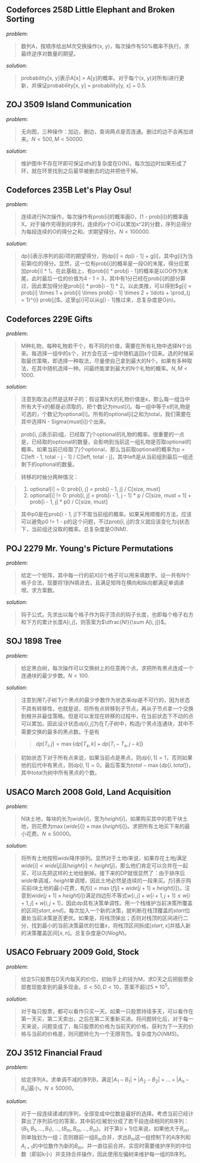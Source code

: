 ## Codeforces 258D Little Elephant and Broken Sorting

*problem*:

> 数列A，按顺序给出M次交换操作(x, y)，每次操作有50%概率不执行。求最终逆序对数量的期望。

*solution*:

> probability[x, y]表示A[x] > A[y]的概率。对于每个(x, y)对所有i进行更新，并保证probability[x, y] = probability[y, x] = 0.5.

## ZOJ 3509 Island Communication

*problem*:

> 无向图，三种操作：加边，删边，查询两点是否连通。删过的边不会再加进来。$N \lt 500, M \lt 50000$.

*solution*:

> 维护图中不存在环即可保证dfs的复杂度在O(N)。每次加边时如果形成了环，就在环里找到之后最早被删去的边并把他干掉。

## Codeforces 235B Let's Play Osu!

*problem*:

> 连续进行N次操作，每次操作有prob[i]的概率画O，(1 - prob[i])的概率画X。对于操作完得到的序列，连续的x个O可以累加x^2的分数，序列总得分为每段连续的O的得分之和。求期望得分。$N \lt 100000$. 

*solution*:

> dp[i]表示序列的前i项的期望得分，则dp[i] = dp[i - 1] + g[i]，其中g[i]为当前第i位的得分。显然，这一位有prob[i]的概率是一段O的末尾，得分应累加prob[i] * 1。在此基础上，有prob[i] * prob[i - 1]的概率是以OO作为末尾，此时最后一位的价值为4 - 1 = 3，其中有1分已经在prob[i]的部分算过，因此累加得分是prob[i] * prob[i - 1] * 2。以此类推，可以得到$g[i] = prob[i] \times 1 + prob[i] \times prob[i - 1] \times 2 + \ldots + \prod_{j = 1}^{i} prob[j]$。这里g[i]可以从g[i - 1]推过来，总复杂度是O(n)。

## Codeforces 229E Gifts

*problem*:

> M种礼物，每种礼物若干个，有不同的价值，需要在所有礼物中选择N个出来。每选择一组中的s个，对方会在这一组中随机返回s个回来。选的时候采取最优策略，即选择一种取法，尽量使自己拿到最大的N个。如果有多种取法，在其中随机选择一种。问最终能拿到最大的N个礼物的概率。$N, M \lt 1000$.

*solution*:

> 注意到取法必然是这样子的：假设第N大的礼物价值是x，那么每一组当中所有大于x的都是必须取的，把个数记为must[i]。每一组中等于x的礼物是可选的，个数记为optional[i]。所有的optional[i]之和为total，我们需要在其中选择N - Sigma{must[i]}个出来。

> prob[i, j]表示前i组，已经取了j个optional的礼物的概率。很重要的一点是，已经取的optional的数量，会影响到当前这一组礼物是否取optional的概率。如果当前已经取了j个optional，那么当前取optional的概率为p = C[left - 1, total - j - 1] / C[left, total - j]，其中left是从当前组到最后一组还剩下的optional的数量。

> 转移的时候分两种情况：  

> 1. optional[i] = 0:  prob[i, j] = prob[i - 1, j] / C[size, must]
> 2. optional[i] != 0: prob[i, j] = prob[i - 1, j - 1] * p / C[size, must + 1] + prob[i - 1, j] * p0 / C[size, must]

> 其中p0是在prob[i - 1, j]下不取当前组的概率。如果采用顺推的方法，应该可以避免p0 != 1 - p的这个问题，不过prob[i, j]的含义就应该变化为ij状态下，当前组还没取的概率。总复杂度是O(NM).

## POJ 2279 Mr. Young's Picture Permutations

*problem*:

> 给定一个矩阵，其中每一行的前X[i]个格子可以用来填数字。设一共有N个格子合法，现要将1到N填进去，且满足矩阵在横向和纵向都满足单调递增。求方案数。

*solution*:

> 钩子公式。先求出以每个格子作为钩子顶点的钩子长度，也即每个格子右方和下方的累计长度$A[i, j]$，则答案为$\dfrac{N!}{\sum A[i, j]}$。

## SOJ 1898 Tree

*problem*:

> 给定黑白树，每次操作可以交换树上的任意两个点，求把所有黑点连成一个连通块的最少步数。$N < 100$.

*solution*:

> 注意到用$T_i$子树下$j$个黑点的最少步数作为状态来dp是不可行的，因为状态不具有转移性，也就是说，将所有点转移到子节点，再从子节点拿一个交换到根并非最佳策略。但是可以发现在转移的过程中，在当前状态下不动的点可以累加。因此设计状态$dp[i, j]$为在$T_i$子树中，构造$j$个黑点连通块，其中不需要交换的最多的黑点数。于是有

>> $dp[T_i, j] = \max\{dp[T_x, k] + dp[T_i - T_x, j - k]\}$

> 初始状态下对于所有点来说，如果当前点是黑点，则$dp[i, 1] = 1$，否则如果他的后代中有黑点，则$dp[i, 1] = 0$。最后答案为$total - \max\{dp[i, total]\}$，其中$total$为树中所有黑点的个数。

## USACO March 2008 Gold, Land Acquisition

*problem*:

> N块土地，每块的长为$wide[i]$，宽为$height[i]$，如果购买其中的若干块土地，则花费为$\max\{wide[i]\} \times \max\{height[i]\}$。求把所有土地买下来的最小花费。$N \leq 50000$。

*solution*:

> 将所有土地按照$wide$降序排列。显然对于土地$i$来说，如果存在土地$j$满足$wide[i] \lt wide[j]$且$height[i] \lt height[j]$，那么他们肯定可以合并在一起买，可以先把这样的土地给删掉。接下来的DP就很显然了：由于排序后$wide$单调减，$height$单调增，因此土地必然是连续的一段来买。$f[i]$表示购买前i块土地的最小花费，有$f[i] = \max\{f[j] + wide[j + 1] \times height[i]\}$。注意到$wide[j + 1] \times height[i]\}$满足四边形不等式$w[i, j] + w[i + 1, j + 1] \leq w[i + 1, j] + w[i, j + 1]$，因此dp具有决策单调性。用一个栈维护当前决策所覆盖的区间$[start, end]$，每次加入一个新的决策，就判断在栈顶覆盖的$start$位置处当前决策是否更优。如果是，将栈顶弹出；否则对栈顶的区间进行二分，找到最小的当前决策最优的位置$x$，将栈顶区间拆成$[start, x]$并插入新的决策覆盖区间$[x, n]$。总复杂度是$O(NlogN)$。

## USACO February 2009 Gold, Stock

*problem*:

> 给定S只股票在D天内每天的价位，初始手上的钱为M，求D天之后把股票全部套现能拿到的最多现金。$S < 50, D < 10$，答案不超过$5 \times 10^5$。

*solution*:

> 对于每只股票，都可以看作只买一天。如果一只股票持续多天，可以看作在第一天买，第二天卖出，之后在第二天重新买进。将问题转化后，对于每一天来说，问题变成了，每只股票的价格为当前天的价格，获利为下一天的价格与当前的价格差，则问题转化为一个无限背包。复杂度为$O(NMS)$。

## ZOJ 3512 Financial Fraud

*problem*:

> 给定序列A，求单调不减的序列B，满足$|A_1 - B_1| + |A_2 - B_2| + \ldots + |A_n - B_n|$最小。$N \leq 50000$。

*solution*:

> 对于一段连续递减的序列，全部变成中位数是最好的选择。考虑当前已经计算出了序列前$i$位的答案，其中前$i$位被划分成了若干段连续相同的B序列：$(B_1, B_1, \ldots, B_1), \ldots, (B_m, B_m, \ldots, B_m)$。对于第$(i + 1)$位来说，如果他大于$B_m$，则单独划为一组；否则跟前一组$B_m$合并，求出$B_m$这一组控制下的A序列和$A_{i+1}$的中位数作为新的$B_m$，并一直往前合并。实现时需要维护序列的中位数（即前k小）并支持合并操作，因此使用左偏树来维护每一组的B序列。

